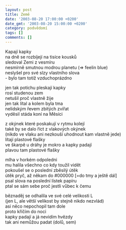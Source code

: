 ```yaml
---
layout: post
title: Země
date: '2003-08-20 17:00:00 +0200'
date_gmt: '2003-08-20 15:00:00 +0200'
category: podvědomí
tags: []
comments: []
---
```


<p>Kapají kapky<br>na dně se rozbíjejí na tisíce kousků<br>sledoval Zemi z vesmíru<br>nesmírně smutnou modrou planetu (=&gt; feelin blue)<br>neslyšel pro své slzy vlastního slova<br>- bylo tam totiž vzduchoprázdno</p>
<p>jen tak potichu pleskají kapky<br> rosí studenou zem<br>netušil proč vlastně žije<br>jen tak lítal a kolem byla tma<br>nelidským řevem zbitých zvířat<br>vyděsil stáda koní na Měsíci</p>
<p>z okýnek které poskakují v rytmu kolejí<br>také by se dalo říct z vlakových okýnek<br>(nikdo ve vlaku ani nezkouší uhodnout kam vlastně jede)<br>lítají plastové flašky<br>ve škarpě u dráhy je mokro a kapky padají<br>plavou tam plastové flašky</p>
<p>mlha v horkém odpoledni<br>mu halila všechno co kdy toužil vidět<br>pokoušel se o poslední zběsilý útěk<br>útěk pryč, až někam do #000000 [=do tmy a ještě dál]<br>psal slova na poslední lístek papíru<br>ptal se sám sebe proč jestli vůbec k čemu</p>
<p>běznaděj se odhalila ve své celé velikosti L<br>(jen L, ale větší velikost by stejně nikdo nezvlád)<br>asi něco nepochopil tam dole<br>proto kříčím do noci<br>kapky padají a já nevidím hvězdy<br>tak ani nemůžou padat (dolů, sem)</p>
